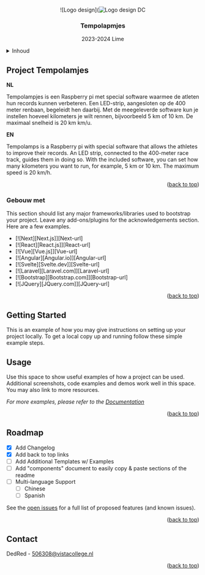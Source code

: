 <br />
<div align="center">
   
![Logo design](![Logo design DC](https://github.com/user-attachments/assets/b34354b4-8698-4ca9-b1ce-ec425a52f973)
 <h3 align="center">Tempolapmjes</h3>
 <p align="center">
    2023-2024 Lime
  </p>
</div>

<!-- TABLE OF CONTENTS -->
<details>
  <summary>Inhoud</summary>
  <ol>
    <li>
      <a href="#about-the-projec">Over het project</a>
      <ul>
        <li><a href="#built-with">Gebouwd met</a></li>
      </ul>
    </li>
    <li>
      <a href="#getting-started">Aan de slag</a>
      <ul>
        <li><a href="#prerequisites">Vereisten</a></li>
        <li><a href="#installation">Installatie</a></li>
      </ul>
    </li>
    <li><a href="#usage">Gebruik</a></li>
    <li><a href="#roadmap">Roadmap</a></li>
    <li><a href="#contact">Contact</a></li>
  </ol>
</details>

<!-- ABOUT THE PROJECT -->
## Project Tempolamjes 
  

**NL**

Tempolampjes is een Raspberry pi met special software waarmee de atleten hun records kunnen verbeteren. Een LED-strip, aangesloten op de 400 meter renbaan, begeleidt hen daarbij. Met de meegeleverde software kun je instellen hoeveel kilometers je wilt rennen, bijvoorbeeld 5 km of 10 km. De maximaal snelheid is 20 km km/u.

**EN**

Tempolamps is a Raspberry pi with special software that allows the athletes to improve their records. An LED strip, connected to the 400-meter race track, guides them in doing so. With the included software, you can set how many kilometers you want to run, for example, 5 km or 10 km. The maximum speed is 20 km/h.

<p align="right">(<a href="#readme-top">back to top</a>)</p>




<!--  Gebouw met  -->
### Gebouw met 

This section should list any major frameworks/libraries used to bootstrap your project. Leave any add-ons/plugins for the acknowledgements section. Here are a few examples.

* [![Next][Next.js]][Next-url]
* [![React][React.js]][React-url]
* [![Vue][Vue.js]][Vue-url]
* [![Angular][Angular.io]][Angular-url]
* [![Svelte][Svelte.dev]][Svelte-url]
* [![Laravel][Laravel.com]][Laravel-url]
* [![Bootstrap][Bootstrap.com]][Bootstrap-url]
* [![JQuery][JQuery.com]][JQuery-url]

<p align="right">(<a href="#readme-top">back to top</a>)</p>

## Getting Started

This is an example of how you may give instructions on setting up your project locally.
To get a local copy up and running follow these simple example steps.


<!-- USAGE EXAMPLES -->
## Usage

Use this space to show useful examples of how a project can be used. Additional screenshots, code examples and demos work well in this space. You may also link to more resources.

_For more examples, please refer to the [Documentation](https://example.com)_

<p align="right">(<a href="#readme-top">back to top</a>)</p>


<!-- ROADMAP -->
## Roadmap

- [x] Add Changelog
- [x] Add back to top links
- [ ] Add Additional Templates w/ Examples
- [ ] Add "components" document to easily copy & paste sections of the readme
- [ ] Multi-language Support
    - [ ] Chinese
    - [ ] Spanish

See the [open issues](https://github.com/othneildrew/Best-README-Template/issues) for a full list of proposed features (and known issues).

<p align="right">(<a href="#readme-top">back to top</a>)</p>


<!-- CONTACT -->
## Contact

DedRed - 506308@vistacollege.nl


<p align="right">(<a href="#readme-top">back to top</a>)</p>


